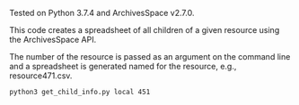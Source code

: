 Tested on Python 3.7.4 and ArchivesSpace v2.7.0.

This code creates a spreadsheet of all children of a given resource using the ArchivesSpace API.

The number of the resource is passed as an argument on the command line and a spreadsheet is generated named for the resource, e.g., resource471.csv.

```python3 get_child_info.py local 451```
